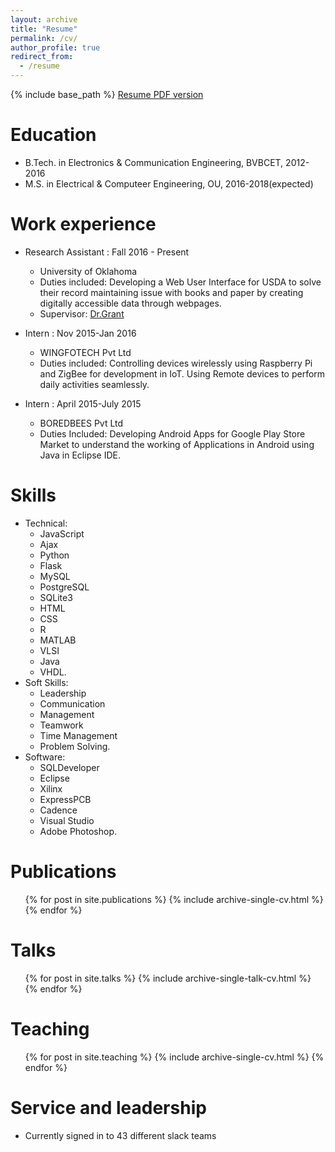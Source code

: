 ```yaml
---
layout: archive
title: "Resume"
permalink: /cv/
author_profile: true
redirect_from:
  - /resume
---
```


{% include base_path %}
[Resume PDF version](http://prithvirajkadiyala.github.io/files/Resume.pdf)

Education
======
* B.Tech. in Electronics & Communication Engineering, BVBCET, 2012-2016
* M.S. in Electrical & Computeer Engineering, OU, 2016-2018(expected)

Work experience
======
* Research Assistant : Fall 2016 - Present
  * University of Oklahoma
  * Duties included: Developing a Web User Interface for USDA to solve their record maintaining issue with books and paper by creating digitally accessible data through webpages.
  * Supervisor: [Dr.Grant](http://www.christangrant.com/)
  
* Intern : Nov 2015-Jan 2016
  * WINGFOTECH Pvt Ltd
  * Duties included: Controlling devices wirelessly using Raspberry Pi and ZigBee for development in IoT. Using Remote devices to perform daily activities seamlessly.
  
* Intern : April 2015-July 2015
  * BOREDBEES Pvt Ltd
  * Duties Included: Developing Android Apps for Google Play Store Market to understand the working of Applications in Android using Java in Eclipse IDE.
  
  
Skills
======
* Technical:
  * JavaScript
  * Ajax
  * Python
  * Flask
  * MySQL
  * PostgreSQL
  * SQLite3
  * HTML
  * CSS
  * R
  * MATLAB
  * VLSI
  * Java
  * VHDL.
* Soft Skills:
  * Leadership
  * Communication
  * Management
  * Teamwork
  * Time Management
  * Problem Solving.
* Software:
  * SQLDeveloper
  * Eclipse
  * Xilinx
  * ExpressPCB
  * Cadence
  * Visual Studio
  * Adobe Photoshop.

Publications
======
  <ul>{% for post in site.publications %}
    {% include archive-single-cv.html %}
  {% endfor %}</ul>
  
Talks
======
  <ul>{% for post in site.talks %}
    {% include archive-single-talk-cv.html %}
  {% endfor %}</ul>
  
Teaching
======
  <ul>{% for post in site.teaching %}
    {% include archive-single-cv.html %}
  {% endfor %}</ul>
  
Service and leadership
======
* Currently signed in to 43 different slack teams
